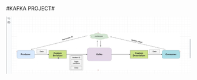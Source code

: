 #KAFKA PROJECT#




![](https://github.com/GuiBarrosFACENS/kafka-producer/blob/master/img/kafka%20diagram.png)

